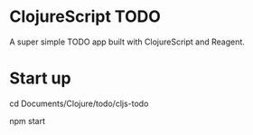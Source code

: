 # ClojureScript TODO

A super simple TODO app built with ClojureScript and Reagent.

# Start up

cd Documents/Clojure/todo/cljs-todo

npm start

